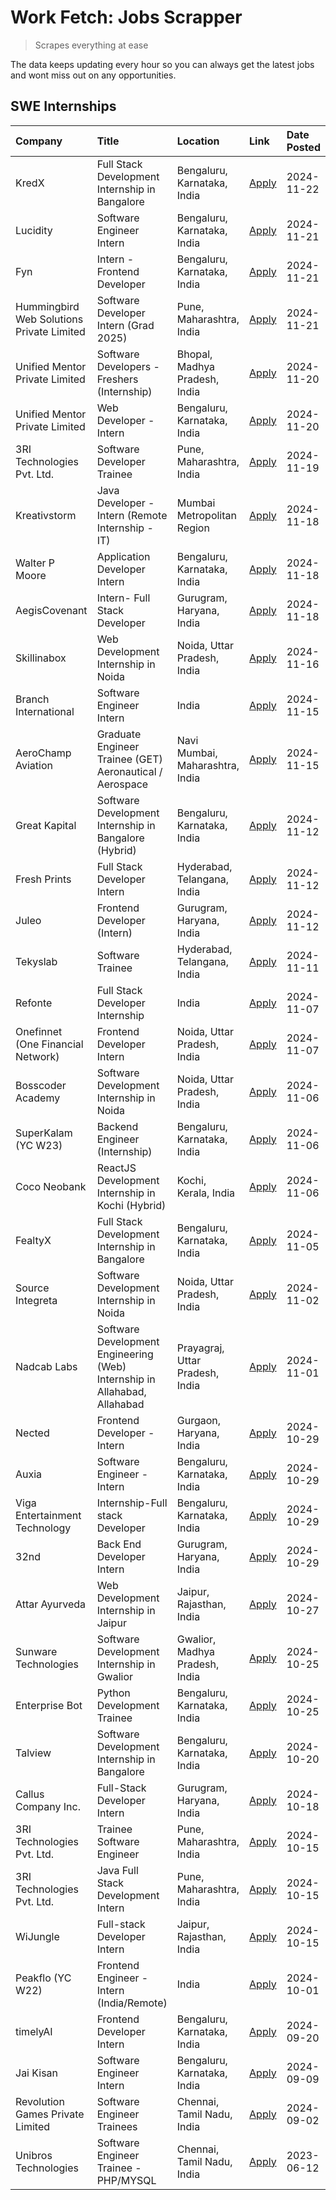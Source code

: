 # Work Fetch: Jobs Scrapper
> Scrapes everything at ease

The data keeps updating every hour so you can always get the latest jobs and wont miss out on any opportunities.

## SWE Internships
<!--START_SECTION:workfetch-->
| Company                                   | Title                                                                     | Location                        | Link                                                                                                                                                                                                                                            | Date Posted   |
|:------------------------------------------|:--------------------------------------------------------------------------|:--------------------------------|:------------------------------------------------------------------------------------------------------------------------------------------------------------------------------------------------------------------------------------------------|:--------------|
| KredX                                     | Full Stack Development Internship in Bangalore                            | Bengaluru, Karnataka, India     | [Apply](https://in.linkedin.com/jobs/view/full-stack-development-internship-in-bangalore-at-kredx-4082021747?position=23&pageNum=0&refId=T%2FRScfO1ET%2Bvs5KvXN0Exw%3D%3D&trackingId=TTejuu38k%2Bjf9oZdrGFV1g%3D%3D)                            | 2024-11-22    |
| Lucidity                                  | Software Engineer Intern                                                  | Bengaluru, Karnataka, India     | [Apply](https://in.linkedin.com/jobs/view/software-engineer-intern-at-lucidity-4081805788?position=13&pageNum=0&refId=T%2FRScfO1ET%2Bvs5KvXN0Exw%3D%3D&trackingId=Y9SlCT77aoaySW7rlKTPJA%3D%3D)                                                 | 2024-11-21    |
| Fyn                                       | Intern - Frontend Developer                                               | Bengaluru, Karnataka, India     | [Apply](https://in.linkedin.com/jobs/view/intern-frontend-developer-at-fyn-4079706595?position=17&pageNum=0&refId=T%2FRScfO1ET%2Bvs5KvXN0Exw%3D%3D&trackingId=L7ea5GPHy%2FV3qmXlqDD8cw%3D%3D)                                                   | 2024-11-21    |
| Hummingbird Web Solutions Private Limited | Software Developer Intern (Grad 2025)                                     | Pune, Maharashtra, India        | [Apply](https://in.linkedin.com/jobs/view/software-developer-intern-grad-2025-at-hummingbird-web-solutions-private-limited-4079796998?position=34&pageNum=0&refId=T%2FRScfO1ET%2Bvs5KvXN0Exw%3D%3D&trackingId=tF75HY%2FflZfXs17qjwsptw%3D%3D)   | 2024-11-21    |
| Unified Mentor Private Limited            | Software Developers - Freshers (Internship)                               | Bhopal, Madhya Pradesh, India   | [Apply](https://in.linkedin.com/jobs/view/software-developers-freshers-internship-at-unified-mentor-private-limited-4078446287?position=28&pageNum=0&refId=T%2FRScfO1ET%2Bvs5KvXN0Exw%3D%3D&trackingId=IuhQEBWsyx%2BWTDP0hCyMAQ%3D%3D)          | 2024-11-20    |
| Unified Mentor Private Limited            | Web Developer - Intern                                                    | Bengaluru, Karnataka, India     | [Apply](https://in.linkedin.com/jobs/view/web-developer-intern-at-unified-mentor-private-limited-4078450055?position=55&pageNum=0&refId=T%2FRScfO1ET%2Bvs5KvXN0Exw%3D%3D&trackingId=vLR5zHrzjRI%2FqxmS3UcyLg%3D%3D)                             | 2024-11-20    |
| 3RI Technologies Pvt. Ltd.                | Software Developer Trainee                                                | Pune, Maharashtra, India        | [Apply](https://in.linkedin.com/jobs/view/software-developer-trainee-at-3ri-technologies-pvt-ltd-4080283578?position=37&pageNum=0&refId=T%2FRScfO1ET%2Bvs5KvXN0Exw%3D%3D&trackingId=%2FeUl%2F4iQTg6I3%2BCoE3cjrA%3D%3D)                         | 2024-11-19    |
| Kreativstorm                              | Java Developer - Intern (Remote Internship - IT)                          | Mumbai Metropolitan Region      | [Apply](https://in.linkedin.com/jobs/view/java-developer-intern-remote-internship-it-at-kreativstorm-4079340084?position=22&pageNum=0&refId=T%2FRScfO1ET%2Bvs5KvXN0Exw%3D%3D&trackingId=CmyS0nbsaqIg6n7m7Zwx6w%3D%3D)                           | 2024-11-18    |
| Walter P Moore                            | Application Developer Intern                                              | Bengaluru, Karnataka, India     | [Apply](https://in.linkedin.com/jobs/view/application-developer-intern-at-walter-p-moore-4077126811?position=32&pageNum=0&refId=T%2FRScfO1ET%2Bvs5KvXN0Exw%3D%3D&trackingId=2mdVhoVbYpEirOETJJ91sw%3D%3D)                                       | 2024-11-18    |
| AegisCovenant                             | Intern- Full Stack Developer                                              | Gurugram, Haryana, India        | [Apply](https://in.linkedin.com/jobs/view/intern-full-stack-developer-at-aegiscovenant-4079044973?position=56&pageNum=0&refId=T%2FRScfO1ET%2Bvs5KvXN0Exw%3D%3D&trackingId=jtEHFqk7dR%2F%2Fj6JrhFqHQw%3D%3D)                                     | 2024-11-18    |
| Skillinabox                               | Web Development Internship in Noida                                       | Noida, Uttar Pradesh, India     | [Apply](https://in.linkedin.com/jobs/view/web-development-internship-in-noida-at-skillinabox-4077783016?position=25&pageNum=0&refId=T%2FRScfO1ET%2Bvs5KvXN0Exw%3D%3D&trackingId=Coc6cJL2scttJwMKb39JKQ%3D%3D)                                   | 2024-11-16    |
| Branch International                      | Software Engineer Intern                                                  | India                           | [Apply](https://in.linkedin.com/jobs/view/software-engineer-intern-at-branch-international-4054425650?position=48&pageNum=0&refId=T%2FRScfO1ET%2Bvs5KvXN0Exw%3D%3D&trackingId=GJ48jHMpKN4ktHT0cmWidw%3D%3D)                                     | 2024-11-15    |
| AeroChamp Aviation                        | Graduate Engineer Trainee (GET) Aeronautical / Aerospace                  | Navi Mumbai, Maharashtra, India | [Apply](https://in.linkedin.com/jobs/view/graduate-engineer-trainee-get-aeronautical-aerospace-at-aerochamp-aviation-4075807848?position=50&pageNum=0&refId=T%2FRScfO1ET%2Bvs5KvXN0Exw%3D%3D&trackingId=D577NRkz8hvOtnJRmmgYmQ%3D%3D)           | 2024-11-15    |
| Great Kapital                             | Software Development Internship in Bangalore (Hybrid)                     | Bengaluru, Karnataka, India     | [Apply](https://in.linkedin.com/jobs/view/software-development-internship-in-bangalore-hybrid-at-great-kapital-4074322094?position=20&pageNum=0&refId=T%2FRScfO1ET%2Bvs5KvXN0Exw%3D%3D&trackingId=4Q3BxSJvtGp0pIWw%2FBEEsw%3D%3D)               | 2024-11-12    |
| Fresh Prints                              | Full Stack Developer Intern                                               | Hyderabad, Telangana, India     | [Apply](https://in.linkedin.com/jobs/view/full-stack-developer-intern-at-fresh-prints-4074759619?position=36&pageNum=0&refId=T%2FRScfO1ET%2Bvs5KvXN0Exw%3D%3D&trackingId=%2FlZnP9iHDoOH3OWlxdjMig%3D%3D)                                        | 2024-11-12    |
| Juleo                                     | Frontend Developer (Intern)                                               | Gurugram, Haryana, India        | [Apply](https://in.linkedin.com/jobs/view/frontend-developer-intern-at-juleo-4072443159?position=42&pageNum=0&refId=T%2FRScfO1ET%2Bvs5KvXN0Exw%3D%3D&trackingId=1q45%2BYr7zh%2FrfbtSXt9C5w%3D%3D)                                               | 2024-11-12    |
| Tekyslab                                  | Software Trainee                                                          | Hyderabad, Telangana, India     | [Apply](https://in.linkedin.com/jobs/view/software-trainee-at-tekyslab-4074128169?position=51&pageNum=0&refId=T%2FRScfO1ET%2Bvs5KvXN0Exw%3D%3D&trackingId=53S4RO9vShe1qxBn%2F%2FJpLg%3D%3D)                                                     | 2024-11-11    |
| Refonte                                   | Full Stack Developer Internship                                           | India                           | [Apply](https://in.linkedin.com/jobs/view/full-stack-developer-internship-at-refonte-4071576773?position=29&pageNum=0&refId=T%2FRScfO1ET%2Bvs5KvXN0Exw%3D%3D&trackingId=cVbQit%2FFDcEK598dJXAiBg%3D%3D)                                         | 2024-11-07    |
| Onefinnet (One Financial Network)         | Frontend Developer Intern                                                 | Noida, Uttar Pradesh, India     | [Apply](https://in.linkedin.com/jobs/view/frontend-developer-intern-at-onefinnet-one-financial-network-4067260672?position=49&pageNum=0&refId=T%2FRScfO1ET%2Bvs5KvXN0Exw%3D%3D&trackingId=silRnr%2Fk05CAA%2BlDE8vpcw%3D%3D)                     | 2024-11-07    |
| Bosscoder Academy                         | Software Development Internship in Noida                                  | Noida, Uttar Pradesh, India     | [Apply](https://in.linkedin.com/jobs/view/software-development-internship-in-noida-at-bosscoder-academy-4070090866?position=9&pageNum=0&refId=T%2FRScfO1ET%2Bvs5KvXN0Exw%3D%3D&trackingId=gdldxjKExeIBkmeTtm%2B2nw%3D%3D)                       | 2024-11-06    |
| SuperKalam (YC W23)                       | Backend Engineer (Internship)                                             | Bengaluru, Karnataka, India     | [Apply](https://in.linkedin.com/jobs/view/backend-engineer-internship-at-superkalam-yc-w23-4069134451?position=26&pageNum=0&refId=T%2FRScfO1ET%2Bvs5KvXN0Exw%3D%3D&trackingId=ES2ZYkSrk3M4ZjmbKpvxJg%3D%3D)                                     | 2024-11-06    |
| Coco Neobank                              | ReactJS Development Internship in Kochi (Hybrid)                          | Kochi, Kerala, India            | [Apply](https://in.linkedin.com/jobs/view/reactjs-development-internship-in-kochi-hybrid-at-coco-neobank-4070090934?position=27&pageNum=0&refId=T%2FRScfO1ET%2Bvs5KvXN0Exw%3D%3D&trackingId=Ajfe%2BbsA1wTZjxdHIBwYlQ%3D%3D)                     | 2024-11-06    |
| FealtyX                                   | Full Stack Development Internship in Bangalore                            | Bengaluru, Karnataka, India     | [Apply](https://in.linkedin.com/jobs/view/full-stack-development-internship-in-bangalore-at-fealtyx-4067118640?position=47&pageNum=0&refId=T%2FRScfO1ET%2Bvs5KvXN0Exw%3D%3D&trackingId=TzNKmBCYPVmX71dTecPACQ%3D%3D)                            | 2024-11-05    |
| Source Integreta                          | Software Development Internship in Noida                                  | Noida, Uttar Pradesh, India     | [Apply](https://in.linkedin.com/jobs/view/software-development-internship-in-noida-at-source-integreta-4066120527?position=12&pageNum=0&refId=T%2FRScfO1ET%2Bvs5KvXN0Exw%3D%3D&trackingId=rzsxo9lOfOOHfGhwnJhuZg%3D%3D)                         | 2024-11-02    |
| Nadcab Labs                               | Software Development Engineering (Web) Internship in Allahabad, Allahabad | Prayagraj, Uttar Pradesh, India | [Apply](https://in.linkedin.com/jobs/view/software-development-engineering-web-internship-in-allahabad-allahabad-at-nadcab-labs-4064940107?position=8&pageNum=0&refId=T%2FRScfO1ET%2Bvs5KvXN0Exw%3D%3D&trackingId=e5S3YxuE7m6hg6vUtYqJpA%3D%3D) | 2024-11-01    |
| Nected                                    | Frontend Developer - Intern                                               | Gurgaon, Haryana, India         | [Apply](https://in.linkedin.com/jobs/view/frontend-developer-intern-at-nected-4060911002?position=6&pageNum=0&refId=T%2FRScfO1ET%2Bvs5KvXN0Exw%3D%3D&trackingId=Mw%2FSdhFX4lmnafRfAUnm4g%3D%3D)                                                 | 2024-10-29    |
| Auxia                                     | Software Engineer - Intern                                                | Bengaluru, Karnataka, India     | [Apply](https://in.linkedin.com/jobs/view/software-engineer-intern-at-auxia-4060904544?position=18&pageNum=0&refId=T%2FRScfO1ET%2Bvs5KvXN0Exw%3D%3D&trackingId=A5HFiM5JwhFhbzQRA2rKmQ%3D%3D)                                                    | 2024-10-29    |
| Viga Entertainment Technology             | Internship-Full stack Developer                                           | Bengaluru, Karnataka, India     | [Apply](https://in.linkedin.com/jobs/view/internship-full-stack-developer-at-viga-entertainment-technology-4061962911?position=38&pageNum=0&refId=T%2FRScfO1ET%2Bvs5KvXN0Exw%3D%3D&trackingId=EcRndzYPyvo6jOgWqYqHKA%3D%3D)                     | 2024-10-29    |
| 32nd                                      | Back End Developer Intern                                                 | Gurugram, Haryana, India        | [Apply](https://in.linkedin.com/jobs/view/back-end-developer-intern-at-32nd-4062280105?position=40&pageNum=0&refId=T%2FRScfO1ET%2Bvs5KvXN0Exw%3D%3D&trackingId=fyAhK6uNW4FD%2F3bZQNinnw%3D%3D)                                                  | 2024-10-29    |
| Attar Ayurveda                            | Web Development Internship in Jaipur                                      | Jaipur, Rajasthan, India        | [Apply](https://in.linkedin.com/jobs/view/web-development-internship-in-jaipur-at-attar-ayurveda-4060435312?position=41&pageNum=0&refId=T%2FRScfO1ET%2Bvs5KvXN0Exw%3D%3D&trackingId=K69oNYa6SJTCZzJ2ix9tIg%3D%3D)                               | 2024-10-27    |
| Sunware Technologies                      | Software Development Internship in Gwalior                                | Gwalior, Madhya Pradesh, India  | [Apply](https://in.linkedin.com/jobs/view/software-development-internship-in-gwalior-at-sunware-technologies-4059018500?position=14&pageNum=0&refId=T%2FRScfO1ET%2Bvs5KvXN0Exw%3D%3D&trackingId=geYN5DrHFsmvZy03ec10eQ%3D%3D)                   | 2024-10-25    |
| Enterprise Bot                            | Python Development Trainee                                                | Bengaluru, Karnataka, India     | [Apply](https://in.linkedin.com/jobs/view/python-development-trainee-at-enterprise-bot-4059097615?position=58&pageNum=0&refId=T%2FRScfO1ET%2Bvs5KvXN0Exw%3D%3D&trackingId=X938uClGqYbes1x99wkfqw%3D%3D)                                         | 2024-10-25    |
| Talview                                   | Software Development Internship in Bangalore                              | Bengaluru, Karnataka, India     | [Apply](https://in.linkedin.com/jobs/view/software-development-internship-in-bangalore-at-talview-4055420944?position=3&pageNum=0&refId=T%2FRScfO1ET%2Bvs5KvXN0Exw%3D%3D&trackingId=stGxWm7iVI1xycZsC4MmHQ%3D%3D)                               | 2024-10-20    |
| Callus Company Inc.                       | Full-Stack Developer Intern                                               | Gurugram, Haryana, India        | [Apply](https://in.linkedin.com/jobs/view/full-stack-developer-intern-at-callus-company-inc-4052948592?position=31&pageNum=0&refId=T%2FRScfO1ET%2Bvs5KvXN0Exw%3D%3D&trackingId=GLbSrvXm%2FSdU1hPqgGRLbQ%3D%3D)                                  | 2024-10-18    |
| 3RI Technologies Pvt. Ltd.                | Trainee Software Engineer                                                 | Pune, Maharashtra, India        | [Apply](https://in.linkedin.com/jobs/view/trainee-software-engineer-at-3ri-technologies-pvt-ltd-4048233384?position=35&pageNum=0&refId=T%2FRScfO1ET%2Bvs5KvXN0Exw%3D%3D&trackingId=VDxghaZvNrB9pgp66frBDQ%3D%3D)                                | 2024-10-15    |
| 3RI Technologies Pvt. Ltd.                | Java Full Stack Development Intern                                        | Pune, Maharashtra, India        | [Apply](https://in.linkedin.com/jobs/view/java-full-stack-development-intern-at-3ri-technologies-pvt-ltd-4048231995?position=46&pageNum=0&refId=T%2FRScfO1ET%2Bvs5KvXN0Exw%3D%3D&trackingId=I3aHl3eb%2BuIdLG4SAQRrYg%3D%3D)                     | 2024-10-15    |
| WiJungle                                  | Full-stack Developer Intern                                               | Jaipur, Rajasthan, India        | [Apply](https://in.linkedin.com/jobs/view/full-stack-developer-intern-at-wijungle-4048227759?position=60&pageNum=0&refId=T%2FRScfO1ET%2Bvs5KvXN0Exw%3D%3D&trackingId=q7VtCaES4753GPc2zVxDMQ%3D%3D)                                              | 2024-10-15    |
| Peakflo (YC W22)                          | Frontend Engineer - Intern (India/Remote)                                 | India                           | [Apply](https://in.linkedin.com/jobs/view/frontend-engineer-intern-india-remote-at-peakflo-yc-w22-4037729755?position=7&pageNum=0&refId=T%2FRScfO1ET%2Bvs5KvXN0Exw%3D%3D&trackingId=SosxrQZo31s6QYvwm4GlEg%3D%3D)                               | 2024-10-01    |
| timelyAI                                  | Frontend Developer Intern                                                 | Bengaluru, Karnataka, India     | [Apply](https://in.linkedin.com/jobs/view/frontend-developer-intern-at-timelyai-4030925040?position=11&pageNum=0&refId=T%2FRScfO1ET%2Bvs5KvXN0Exw%3D%3D&trackingId=5yTm8Sb8VWxwkaK8rm4EoQ%3D%3D)                                                | 2024-09-20    |
| Jai Kisan                                 | Software Engineer Intern                                                  | Bengaluru, Karnataka, India     | [Apply](https://in.linkedin.com/jobs/view/software-engineer-intern-at-jai-kisan-4024075360?position=43&pageNum=0&refId=T%2FRScfO1ET%2Bvs5KvXN0Exw%3D%3D&trackingId=IuHTl%2F7z5gRLjUwKbh3qXQ%3D%3D)                                              | 2024-09-09    |
| Revolution Games Private Limited          | Software Engineer Trainees                                                | Chennai, Tamil Nadu, India      | [Apply](https://in.linkedin.com/jobs/view/software-engineer-trainees-at-revolution-games-private-limited-4015912927?position=39&pageNum=0&refId=T%2FRScfO1ET%2Bvs5KvXN0Exw%3D%3D&trackingId=mCIogCh%2BDjC1%2FvFEudjipA%3D%3D)                   | 2024-09-02    |
| Unibros Technologies                      | Software Engineer Trainee - PHP/MYSQL                                     | Chennai, Tamil Nadu, India      | [Apply](https://in.linkedin.com/jobs/view/software-engineer-trainee-php-mysql-at-unibros-technologies-3656599241?position=57&pageNum=0&refId=T%2FRScfO1ET%2Bvs5KvXN0Exw%3D%3D&trackingId=%2F9ROzUOT6ipwLKukJ63wHA%3D%3D)                        | 2023-06-12    |
<!--END_SECTION:workfetch-->
